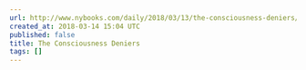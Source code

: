 ```yaml
---
url: http://www.nybooks.com/daily/2018/03/13/the-consciousness-deniers/
created_at: 2018-03-14 15:04 UTC
published: false
title: The Consciousness Deniers
tags: []
---
```



